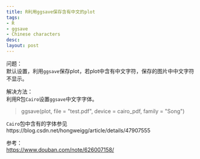 ```yaml
---
title: R利用ggsave保存含有中文的plot
tags:
- R
- ggsave
- Chinese characters
desc: 
layout: post
---
```


问题：     
默认设置，利用`ggsave`保存plot，若plot中含有中文字符，保存的图片中中文字符不显示。

解决方法：     
利用R包`Cairo`设置`ggsave`中文字字体。
> ggsave(plot, file = "test.pdf", device = cairo_pdf, family = "Song")

`Cairo`包中含有的字体参见https://blog.csdn.net/hongweigg/article/details/47907555    

参考：     
https://www.douban.com/note/626007158/

